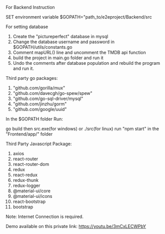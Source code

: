 For Backend Instruction

SET environment variable \$GOPATH="path_to/e2eproject/Backend/src

For setting database

1. Create the "pictureperfect" database in mysql
2. Change the database username and password in \$GOPATH/utils/constants.go
3. Comment mapURL() line and uncomment the TMDB api function
4. build the project in main.go folder and run it
5. Undo the comments after database population and rebuild the program and run it.

Third party go packages:

1. "github.com/gorilla/mux"
2. "github.com/davecgh/go-spew/spew"
3. "github.com/go-sql-driver/mysql"
4. "github.com/jinzhu/gorm"
5. "github.com/google/uuid"

In the \$GOPATH folder Run:

go build
then src.exe(for windows) or ./src(for linux)
run "npm start" in the "Frontend/app/" folder

Third Party Javascript Package:

1. axios
2. react-router
3. react-router-dom
4. redux
5. react-redux
6. redux-thunk
7. redux-logger
8. @material-ui/core
9. @material-ui/icons
10. react-bootstrap
11. bootstrap

Note: Internet Connection is required.

Demo available on this private link: https://youtu.be/3mCxLECWPbY
